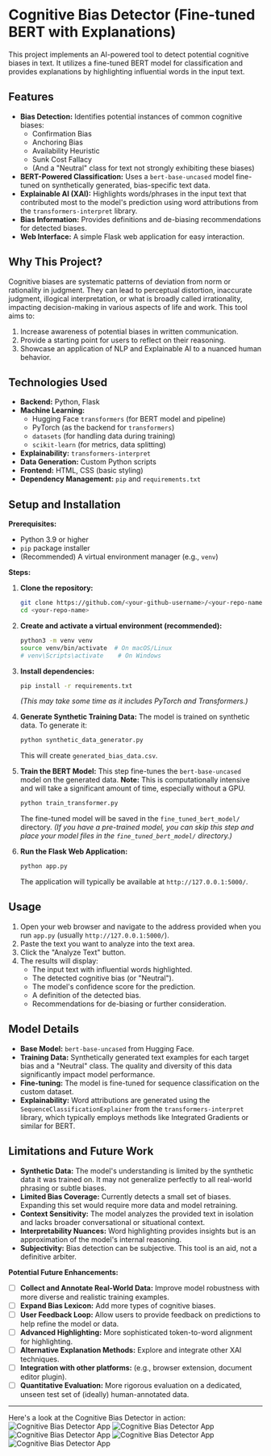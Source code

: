# Cognitive Bias Detector (Fine-tuned BERT with Explanations)

This project implements an AI-powered tool to detect potential cognitive biases in text. It utilizes a fine-tuned BERT model for classification and provides explanations by highlighting influential words in the input text.

## Features

*   **Bias Detection:** Identifies potential instances of common cognitive biases:
    *   Confirmation Bias
    *   Anchoring Bias
    *   Availability Heuristic
    *   Sunk Cost Fallacy
    *   (And a "Neutral" class for text not strongly exhibiting these biases)
*   **BERT-Powered Classification:** Uses a `bert-base-uncased` model fine-tuned on synthetically generated, bias-specific text data.
*   **Explainable AI (XAI):** Highlights words/phrases in the input text that contributed most to the model's prediction using word attributions from the `transformers-interpret` library.
*   **Bias Information:** Provides definitions and de-biasing recommendations for detected biases.
*   **Web Interface:** A simple Flask web application for easy interaction.

## Why This Project?

Cognitive biases are systematic patterns of deviation from norm or rationality in judgment. They can lead to perceptual distortion, inaccurate judgment, illogical interpretation, or what is broadly called irrationality, impacting decision-making in various aspects of life and work. This tool aims to:
1.  Increase awareness of potential biases in written communication.
2.  Provide a starting point for users to reflect on their reasoning.
3.  Showcase an application of NLP and Explainable AI to a nuanced human behavior.

## Technologies Used

*   **Backend:** Python, Flask
*   **Machine Learning:**
    *   Hugging Face `transformers` (for BERT model and pipeline)
    *   PyTorch (as the backend for `transformers`)
    *   `datasets` (for handling data during training)
    *   `scikit-learn` (for metrics, data splitting)
*   **Explainability:** `transformers-interpret`
*   **Data Generation:** Custom Python scripts
*   **Frontend:** HTML, CSS (basic styling)
*   **Dependency Management:** `pip` and `requirements.txt`

## Setup and Installation

**Prerequisites:**
*   Python 3.9 or higher
*   `pip` package installer
*   (Recommended) A virtual environment manager (e.g., `venv`)

**Steps:**

1.  **Clone the repository:**
    ```bash
    git clone https://github.com/<your-github-username>/<your-repo-name>.git
    cd <your-repo-name>
    ```

2.  **Create and activate a virtual environment (recommended):**
    ```bash
    python3 -m venv venv
    source venv/bin/activate  # On macOS/Linux
    # venv\Scripts\activate    # On Windows
    ```

3.  **Install dependencies:**
    ```bash
    pip install -r requirements.txt
    ```
    *(This may take some time as it includes PyTorch and Transformers.)*

4.  **Generate Synthetic Training Data:**
    The model is trained on synthetic data. To generate it:
    ```bash
    python synthetic_data_generator.py
    ```
    This will create `generated_bias_data.csv`.

5.  **Train the BERT Model:**
    This step fine-tunes the `bert-base-uncased` model on the generated data.
    **Note:** This is computationally intensive and will take a significant amount of time, especially without a GPU.
    ```bash
    python train_transformer.py
    ```
    The fine-tuned model will be saved in the `fine_tuned_bert_model/` directory.
    *(If you have a pre-trained model, you can skip this step and place your model files in the `fine_tuned_bert_model/` directory.)*

6.  **Run the Flask Web Application:**
    ```bash
    python app.py
    ```
    The application will typically be available at `http://127.0.0.1:5000/`.

## Usage

1.  Open your web browser and navigate to the address provided when you run `app.py` (usually `http://127.0.0.1:5000/`).
2.  Paste the text you want to analyze into the text area.
3.  Click the "Analyze Text" button.
4.  The results will display:
    *   The input text with influential words highlighted.
    *   The detected cognitive bias (or "Neutral").
    *   The model's confidence score for the prediction.
    *   A definition of the detected bias.
    *   Recommendations for de-biasing or further consideration.

## Model Details

*   **Base Model:** `bert-base-uncased` from Hugging Face.
*   **Training Data:** Synthetically generated text examples for each target bias and a "Neutral" class. The quality and diversity of this data significantly impact model performance.
*   **Fine-tuning:** The model is fine-tuned for sequence classification on the custom dataset.
*   **Explainability:** Word attributions are generated using the `SequenceClassificationExplainer` from the `transformers-interpret` library, which typically employs methods like Integrated Gradients or similar for BERT.

## Limitations and Future Work

*   **Synthetic Data:** The model's understanding is limited by the synthetic data it was trained on. It may not generalize perfectly to all real-world phrasing or subtle biases.
*   **Limited Bias Coverage:** Currently detects a small set of biases. Expanding this set would require more data and model retraining.
*   **Context Sensitivity:** The model analyzes the provided text in isolation and lacks broader conversational or situational context.
*   **Interpretability Nuances:** Word highlighting provides insights but is an approximation of the model's internal reasoning.
*   **Subjectivity:** Bias detection can be subjective. This tool is an aid, not a definitive arbiter.

**Potential Future Enhancements:**

*   [ ] **Collect and Annotate Real-World Data:** Improve model robustness with more diverse and realistic training examples.
*   [ ] **Expand Bias Lexicon:** Add more types of cognitive biases.
*   [ ] **User Feedback Loop:** Allow users to provide feedback on predictions to help refine the model or data.
*   [ ] **Advanced Highlighting:** More sophisticated token-to-word alignment for highlighting.
*   [ ] **Alternative Explanation Methods:** Explore and integrate other XAI techniques.
*   [ ] **Integration with other platforms:** (e.g., browser extension, document editor plugin).
*   [ ] **Quantitative Evaluation:** More rigorous evaluation on a dedicated, unseen test set of (ideally) human-annotated data.

---

Here's a look at the Cognitive Bias Detector in action:
![Cognitive Bias Detector App](./images/ConfirmationBias.png)
![Cognitive Bias Detector App](./images/AnchoringBias.png)
![Cognitive Bias Detector App](./images/AvailabilityHeuristic.png)
![Cognitive Bias Detector App](./images/SunkCostFallacy.png)
![Cognitive Bias Detector App](./images/NoBias.png)
